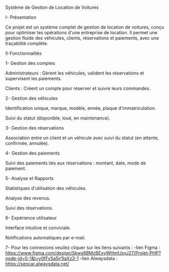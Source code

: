  Système de Gestion de Location de Voitures

I- Présentation

Ce projet est un système complet de gestion de location de voitures, conçu pour optimiser les opérations d'une entreprise de location. Il permet une gestion fluide des véhicules, clients, réservations et paiements, avec une traçabilité complète.

 II-Fonctionnalités

 1- Gestion des comptes

Administrateurs : Gèrent les véhicules, valident les réservations et supervisent les paiements.

Clients : Créent un compte pour réserver et suivre leurs commandes.

2- Gestion des véhicules

Identification unique, marque, modèle, année, plaque d'immatriculation.

Suivi du statut (disponible, loué, en maintenance).

3- Gestion des réservations

Association entre un client et un véhicule avec suivi du statut (en attente, confirmée, annulée).

4- Gestion des paiements

Suivi des paiements liés aux réservations : montant, date, mode de paiement.

5- Analyse et Rapports

Statistiques d'utilisation des véhicules.

Analyse des revenus.

Suivi des réservations.

6- Expérience utilisateur

Interface intuitive et conviviale.

Notifications automatiques par e-mail.

7- Pour les connexions veuilez cliquer sur les liens suivants :
-lien Figma : https://www.figma.com/design/Skws6BMzBExyWHmfJsyJ27/Projet-PHP?node-id=0-1&t=y0fFy5a5jr1IaXz3-1
-lien Alwaysdata : https://sencar.alwaysdata.net/


